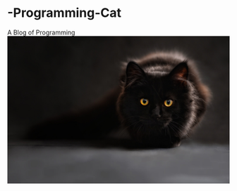# -Programming-Cat
A Blog of Programming
![](https://github.com/jinghehehe/pictures/blob/main/cat-1.jpg)
